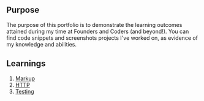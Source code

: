 ## Purpose

The purpose of this portfolio is to demonstrate the learning outcomes attained during my time at Founders and Coders (and beyond!). You can find code snippets and screenshots projects I've worked on, as evidence of my knowledge and abilities.

## Learnings

1. [Markup](/learnings/markup.md)
1. [HTTP](/learnings/http.md)
1. [Testing](/learnings/testing.md)
